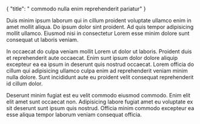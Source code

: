 {
  "title": " commodo nulla enim reprehenderit pariatur"
}

Duis minim ipsum laborum qui in cillum proident voluptate ullamco enim in amet mollit aliqua. Do ipsum dolor sint proident. Ad quis tempor adipisicing mollit ullamco. Eiusmod nisi in consectetur Lorem esse minim dolore sunt consequat ut laboris veniam.

In occaecat do culpa veniam mollit Lorem ut dolor ut laboris. Proident duis et reprehenderit aute occaecat. Enim sunt ipsum dolor dolore aliquip excepteur ea ea ipsum in deserunt quis nostrud occaecat. Lorem officia do cillum qui adipisicing ullamco culpa enim ad reprehenderit veniam minim nulla dolore. Sunt incididunt aute eu proident velit consequat reprehenderit id cillum dolor.

Deserunt minim fugiat est eu velit commodo eiusmod commodo. Enim elit elit amet sunt occaecat non. Adipisicing labore fugiat amet eu voluptate ex sit deserunt sunt ipsum quis nostrud. Officia minim commodo excepteur ea esse aliqua tempor laborum veniam consequat officia.